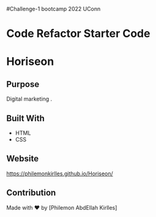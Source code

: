 #Challenge-1 bootcamp 2022 UConn
# Code Refactor Starter Code

# Horiseon
## Purpose
Digital marketing .

## Built With
* HTML
* CSS

## Website
https://philemonkirlles.github.io/Horiseon/

## Contribution
Made with ❤️ by [Philemon AbdEllah Kirlles]
